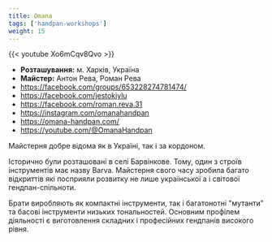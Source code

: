 ```yaml
---
title: Omana
tags: ['handpan-workshops']
weight: 15
---
```

{{< youtube Xo6mCqv8Qvo >}}

- **Розташування:** м. Харків, Україна
- **Майстер:** Антон Рева, Роман Рева
- https://facebook.com/groups/653228274781474/
- https://facebook.com/jestokiylu
- https://facebook.com/roman.reva.31
- https://instagram.com/omanahandpan
- https://omana-handpan.com/
- https://youtube.com/@OmanaHandpan


Майстерня добре відома як в Україні, так і за кордоном.

Історично були розташовані в селі Барвінкове. Тому, один з строїв інструментів має назву Barva. Майстерня свого часу зробила багато відкриттів які посприяли розвитку не лише української а і світової гендпан-спільноти.

Брати виробляють як компактні інструменти, так і багатонотні "мутанти" та басові інструменти низьких тональностей. Основним профілем діяльності є виготовлення складних і професійних гендпанів високого рівня.

